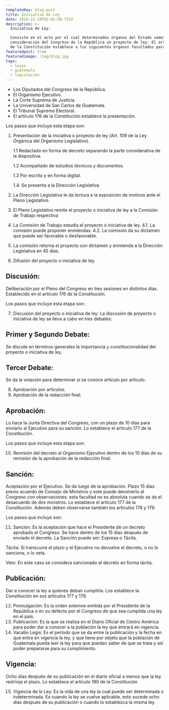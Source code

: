 ```yaml
---
templateKey: blog-post
title: Iniciativa de Ley
date: 2019-12-19T02:01:50.752Z
description: >-
  Iniciativa de Ley: 

  Consiste en el acto por el cual determinados órganos del Estado someten a
  consideración del Congreso de la República un proyecto de ley. El artículo 174
  de la Constitución establece a los siguientes órganos facultados para hacerlo:
featuredpost: true
featuredimage: /img/blog.jpg
tags:
  - leyes
  - guatemala
  - legislación
---
```

* Los Diputados del Congreso de la República.
* El Organismo Ejecutivo.
* La Corte Suprema de Justicia.
* La Universidad de San Carlos de Guatemala.
* El Tribunal Supremo Electoral.
* El artículo 176 de la Constitución establece la presentación.

Los pasos que incluye esta etapa son:

1. Presentación de la iniciativa o proyecto de ley (Art. 109 de la Ley Orgánica del Organismo Legislativo).

   1.1 Redactado en forma de decreto separando la parte considerativa de la dispositiva.

   1.2 Acompañado de estudios técnicos y documentos.

   1.3 Por escrito y en forma digital.

   1.4. Se presenta a la Dirección Legislativa.

2. La Dirección Legislativa le da lectura a la exposición de motivos ante el Pleno Legislativo.
3. El Pleno Legislativo remite el proyecto o iniciativa de ley a la Comisión de Trabajo respectiva
4. La Comisión de Trabajo estudia el proyecto o iniciativa de ley.
   4.1. La comisión puede proponer enmiendas.
   4.2. La comisión da su dictamen que puede ser favorable o desfavorable.
5. La comisión retorna el proyecto con dictamen y enmienda a la Dirección Legislativa en 45 días.
6. Difusión del proyecto o iniciativa de ley.

## Discusión:

Deliberación por el Pleno del Congreso en tres sesiones en distintos días. Establecido en el artículo 176 de la Constitución.

Los pasos que incluye esta etapa son:

7. Discusión del proyecto o iniciativa de ley: La discusión de proyecto o iniciativa de ley se lleva a cabo en tres debates:

## Primer y Segundo Debate:

Se discute en términos generales la importancia y constitucionalidad del proyecto o iniciativa de ley.

## Tercer Debate:

Se da la votación para determinar si se conoce artículo por artículo.

8. Aprobación por artículos.
9. Aprobación de la redacción final.

## Aprobación:

Lo hace la Junta Directiva del Congreso, con un plazo de 10 días para enviarlo al Ejecutivo para su sanción. Lo establece el artículo 177 de la Constitución.

Los pasos que incluye esta etapa son:

10. Remisión del decreto al Organismo Ejecutivo dentro de los 10 días de su remisión de la aprobación de la redacción final.

## Sanción:

Aceptación por el Ejecutivo. Se da luego de la aprobación. Plazo 15 días previo acuerdo de Consejo de Ministros y este puede devolverlo al Congreso con observaciones. esta facultad no es absoluta cuando se da el desacuerdo de dos ministros. Lo establece el artículo 177 de la Constitución. Además deben observarse también los artículos 178 y 179.

Los pasos que incluye son:

11. Sanción: Es la aceptación que hace el Presidente de un decreto aprobado el Congreso. Se hace dentro de los 15 días después de enviado el decreto. La Sanción puede ser: Expresa o Tácita.

Tácita: Si transcurre el plazo y el Ejecutivo no devuelve el decreto, o no lo sanciona, o lo veta.

Veto: En este caso se considera sancionado el decreto en forma tácita.

## Publicación:

Dar a conocer la ley a quienes deban cumplirla. Los establece la Constitución en sus artículos 177 y 179.

12. Promulgación: Es la orden solemne emitida por el Presidente de la República o en su defecto por el Congreso de que sea cumplida una ley en el país.
13. Publicación: Es la que se realiza en el Diario Oficial de Centro América para poder dar a conocer a la población la ley que entrará en vigencia.
14. Vacatio Legis: Es el período que se da entre la publicación y la fecha en que entra en vigencia la ley, y que tiene por objeto que la población de Guatemala pueda leer la ley para que puedan saber de que se trata y así poder prepararse para su cumplimiento.

## Vigencia:

Ocho días después de su publicación en el diario oficial a menos que la ley restrinja el plazo. Lo establece el artículo 180 de la Constitución

15. Vigencia de la Ley: Es la vida de una ley la cual puede ser determinada o indeterminada. Es cuando la ley se vuelve aplicable, esto sucede ocho días después de su publicación o cuando lo establezca la misma ley.

